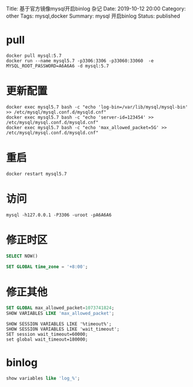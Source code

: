 Title: 基于官方镜像mysql开启binlog 杂记
Date: 2019-10-12 20:00
Category: other
Tags: mysql,docker
Summary: mysql 开启binlog
Status: published

# pull

```
docker pull mysql:5.7
docker run --name mysql5.7 -p3306:3306 -p33060:33060  -e MYSQL_ROOT_PASSWORD=A6A6A6 -d mysql:5.7
```

# 更新配置

```
docker exec mysql5.7 bash -c "echo 'log-bin=/var/lib/mysql/mysql-bin' >> /etc/mysql/mysql.conf.d/mysqld.cnf"
docker exec mysql5.7 bash -c "echo 'server-id=123454' >> /etc/mysql/mysql.conf.d/mysqld.cnf"
docker exec mysql5.7 bash -c "echo 'max_allowed_packet=5G' >> /etc/mysql/mysql.conf.d/mysqld.cnf"
```

# 重启

```
docker restart mysql5.7
```

# 访问

```
mysql -h127.0.0.1 -P3306 -uroot -pA6A6A6
```

# 修正时区

```sql
SELECT NOW()

SET GLOBAL time_zone = '+8:00';
```

# 修正其他

```sql
SET GLOBAL max_allowed_packet=1073741824;
SHOW VARIABLES LIKE 'max_allowed_packet';
```

```
SHOW SESSION VARIABLES LIKE '%timeout%';
SHOW SESSION VARIABLES LIKE 'wait_timeout';
SET session wait_timeout=60000;
set global wait_timeout=180000;
```


# binlog

```sql
show variables like 'log_%'; 
```

# 

